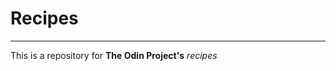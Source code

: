 # Recipes
---------------------------------------
This is a repository for __The Odin Project's__ *recipes*
